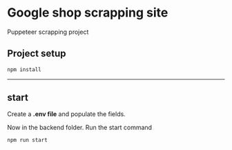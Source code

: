 # Google shop scrapping site

Puppeteer scrapping project

## Project setup

```bash
npm install
```
---


## start

Create a **.env file** and populate the fields.


Now in the backend folder. Run the start
   command
   ```bash
   npm run start
   ```
